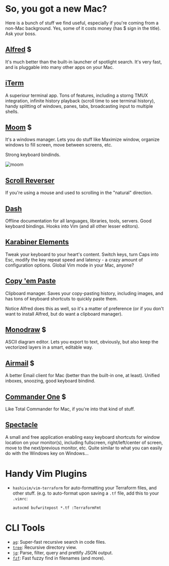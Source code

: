 # So, you got a new Mac?

Here is a bunch of stuff we find useful, especially if you're coming from a non-Mac background.
Yes, some of it costs money (has $ sign in the title). Ask your boss.

## [Alfred](https://www.alfredapp.com/) $

It's much better than the built-in launcher of spotlight search. It's very fast, and is pluggable into many other apps on your Mac.

## [iTerm](https://www.iterm2.com/features.html)

A superiour terminal app. Tons of features, including a storng TMUX integration, infinite history playback (scroll time to see terminal history), handy splitting of windows, panes, tabs, broadcasting input to multiple shells.

## [Moom](https://manytricks.com/moom/) $

It's a windows manager. Lets you do stuff like Maximize window, organize windows to fill screen, move between screens, etc.

Strong keyboard bindinds.

![moom](https://manytricks.com/moom/images/grid.png)

## [Scroll Reverser](https://pilotmoon.com/link/scrollreverser)

If you're using a mouse and used to scrolling in the "natural" direction.

## [Dash](https://kapeli.com/dash)

Offline documentation for all languages, libraries, tools, servers. Good keyboard bindings. Hooks into Vim (and all other lesser editors).

## [Karabiner Elements](https://github.com/tekezo/Karabiner-Elements/blob/master/README.md)

Tweak your keyboard to your heart's content. Switch keys, turn Caps into Esc, modify the key repeat speed and latency - a crazy amount of configuration options. Global Vim mode in your Mac, anyone?

## [Copy 'em Paste](http://www.apprywhere.com/copy-em-paste.html)

Clipboard manager. Saves your copy-pasting history, including images, and has tons of keyboard shortcuts to quickly paste them.

Notice Alfred does this as well, so it's a matter of preference (or if you don't want to install Alfred, but do want a clipboard manager).

## [Monodraw](https://monodraw.helftone.com/) $

ASCII diagram editor. Lets you export to text, obviously, but also keep the vectorized layers in a smart, editable way.

## [Airmail](http://airmailapp.com/) $

A better Email client for Mac (better than the built-in one, at least). Unified inboxes, snoozing, good keyboard bindind.

## [Commander One](https://itunes.apple.com/us/app/commander-one-dual-pane-file-manager/id1035236694?mt=12) $

Like Total Commander for Mac, if you're into that kind of stuff.

## [Spectacle](https://www.spectacleapp.com/)

A small and free application enabling easy keyboard shortcuts for window location on your monitor(s), including fullscreen, right/left/center of screen, move to the next/previous monitor, etc. Quite similar to what you can easily do with the Windows key on Windows...

# Handy Vim Plugins

- `hashivim/vim-terraform` for auto-formatting your Terraform files, and other stuff.
    (e.g. to auto-format upon saving a `.tf` file, add this to your `.vimrc`:

      autocmd bufwritepost *.tf :TerraformFmt

# CLI Tools
* [`ag`](https://github.com/ggreer/the_silver_searcher): Super-fast recursive search in code files.
* [`tree`](http://brewformulas.org/Tree): Recursive directory view.
* [`jq`](https://stedolan.github.io/jq/): Parse, filter, query and prettify JSON output.
* [`fzf`](https://github.com/junegunn/fzf): Fast fuzzy find in filenames (and more).

